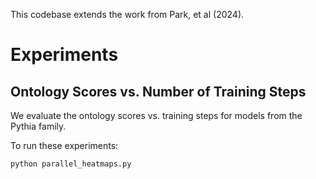 This codebase extends the work from Park, et al (2024).

# Experiments

## Ontology Scores vs. Number of Training Steps
We evaluate the ontology scores vs. training steps for models from the Pythia family.

To run these experiments:

```bash
python parallel_heatmaps.py
```